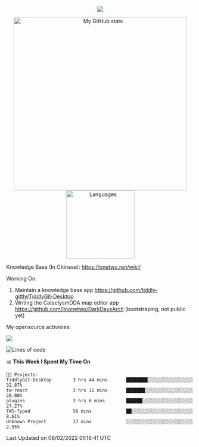 <a href="https://github.com/linonetwo">
    <p align="center">
        <img src="https://github-profile-trophy.vercel.app/?username=linonetwo&column=7&theme=onedark"/>
    </p>
</a>
<a align="center" href="https://github.com/linonetwo">
  <p align="center">
    <img src="https://github-readme-stats.vercel.app/api?username=linonetwo&show_icons=true&count_private=true" alt="My GitHub stats" width="465"/>
    <img src="https://github-readme-stats.vercel.app/api/top-langs/?username=linonetwo&layout=compact&langs_count=10" alt="Languages" height="183">
  </p>
</a>

Knowledge Base (In Chinese): https://onetwo.ren/wiki/

Working On: 

1. Maintain a knowledge base app https://github.com/tiddly-gittly/TiddlyGit-Desktop
1. Writing the CataclysmDDA map editor app https://github.com/linonetwo/DarkDaysArch (bootstraping, not public yet)

My opensource activieies:

![](https://visitor-badge.glitch.me/badge?page_id=linonetwo.linonetwo)

<!--START_SECTION:waka-->
![Lines of code](https://img.shields.io/badge/From%20Hello%20World%20I%27ve%20Written-2%20Million%20lines%20of%20code-blue)

📊 **This Week I Spent My Time On** 

```text
🐱‍💻 Projects: 
TiddlyGit-Desktop        3 hrs 44 mins       ████████░░░░░░░░░░░░░░░░░   32.87% 
tw-react                 3 hrs 11 mins       ███████░░░░░░░░░░░░░░░░░░   28.08% 
plugins                  3 hrs 6 mins        ██████░░░░░░░░░░░░░░░░░░░   27.27% 
TW5-Typed                58 mins             ██░░░░░░░░░░░░░░░░░░░░░░░   8.61% 
Unknown Project          17 mins             ░░░░░░░░░░░░░░░░░░░░░░░░░   2.55%

```


 Last Updated on 08/02/2022 01:16:41 UTC
<!--END_SECTION:waka-->
